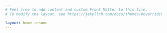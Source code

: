 ```yaml
---
# Feel free to add content and custom Front Matter to this file.
# To modify the layout, see https://jekyllrb.com/docs/themes/#overriding-theme-defaults

layout: home resume
---
```

